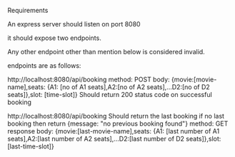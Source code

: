 Requirements

An express server should listen on port 8080

it should expose two endpoints.

Any other endpoint other than mention below is considered invalid.

endpoints are as follows:

http://localhost:8080/api/booking
method: POST
body: {movie:[movie-name],seats: {A1: [no of A1 seats],A2:[no of A2 seats],...D2:[no of D2 seats]},slot: [time-slot]}
Should return 200 status code on successful booking

http://localhost:8080/api/booking
Should return the last booking if no last booking then return {message: "no previous booking found"}
method: GET
response body: {movie:[last-movie-name],seats: {A1: [last number of A1 seats],A2:[last number of A2 seats],...D2:[last number of D2 seats]},slot: [last-time-slot]}